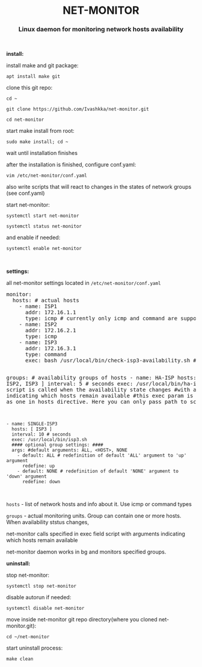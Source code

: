 <h1 align="center">NET-MONITOR
<h3 align="center">Linux daemon for monitoring network hosts availability</h3>
<br>
<p><b>install:</b></p>
<p>install make and git package:</p>
<p><code>apt install make git</code></p>
<p>clone this git repo:</p>
<p><code>cd ~</code></p>
<p><code>git clone https://github.com/Ivashkka/net-monitor.git</code></p>
<p><code>cd net-monitor</code></p>
<p>start make install from root:</p>
<p><code>sudo make install; cd ~</code></p>
<p>wait until installation finishes</p>
<p>after the installation is finished, configure conf.yaml:</p>
<p><code>vim /etc/net-monitor/conf.yaml</code></p>
<p>also write scripts that will react to changes in the states of network groups (see conf.yaml)</p>
<p>start net-monitor:</p>
<p><code>systemctl start net-monitor</code></p>
<p><code>systemctl status net-monitor</code></p>
<p>and enable if needed:</p>
<p><code>systemctl enable net-monitor</code></p>
<br>
<p><b>settings:</b></p>
<p>all net-monitor settings located in <code>/etc/net-monitor/conf.yaml</code></p>
<pre>
monitor:
  hosts: # actual hosts
    - name: ISP1
      addr: 172.16.1.1
      type: icmp # currently only icmp and command are supported
    - name: ISP2
      addr: 172.16.2.1
      type: icmp
    - name: ISP3
      addr: 172.16.3.1
      type: command
      exec: bash /usr/local/bin/check-isp3-availability.sh # exit 1 or 0 # exec param is ignored when type != command

  groups: # availability groups of hosts
    - name: HA-ISP
      hosts: [ ISP1, ISP2, ISP3 ]
      interval: 5 # seconds
      exec: /usr/local/bin/ha-isp.sh # the script is called when the availability state changes
      #with arguments indicating which hosts remain available
      #this exec param is not the same as one in hosts directive. Here you can only pass path to script

    - name: SINGLE-ISP3
      hosts: [ ISP3 ]
      interval: 10 # seconds
      exec: /usr/local/bin/isp3.sh
      #### optional group settings: ####
      args: #default arguments: ALL, <HOST>, NONE
        - default: ALL # redefinition of default 'ALL' argument to 'up' argument
          redefine: up
        - default: NONE # redefinition of default 'NONE' argument to 'down' argument
          redefine: down
</pre>
<p><code>hosts</code> - list of network hosts and info about it. Use icmp or command types</p>
<p><code>groups</code> - actual monitoring units. Group can contain one or more hosts. When availability ststus changes,</p>
<p>net-monitor calls specified in exec field script with arguments indicating which hosts remain available</p>
<p>net-monitor daemon works in bg and monitors specified groups.
<br>
<p><b>uninstall:</b></p>
<p>stop net-monitor:</p>
<p><code>systemctl stop net-monitor</code></p>
<p>disable autorun if needed:</p>
<p><code>systemctl disable net-monitor</code></p>
<p>move inside net-monitor git repo directory(where you cloned net-monitor.git):</p>
<p><code>cd ~/net-monitor</code></p>
<p>start uninstall process:</p>
<p><code>make clean</code></p>
<br>
